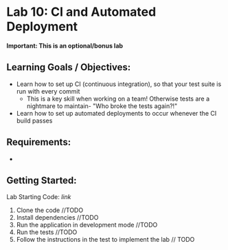 # Lab 10: CI and Automated Deployment

**Important: This is an optional/bonus lab**

## Learning Goals / Objectives:

* Learn how to set up CI (continuous integration), so that your test suite is run with every commit
  * This is a key skill when working on a team!  Otherwise tests are a nightmare to maintain-  "Who broke the tests again?!"
* Learn how to set up automated deployments to occur whenever the CI build passes

## Requirements:

*

## Getting Started:

Lab Starting Code: _link_

1. Clone the code //TODO
2. Install dependencies //TODO
3. Run the application in development mode //TODO
4. Run the tests //TODO
5. Follow the instructions in the test to implement the lab // TODO
